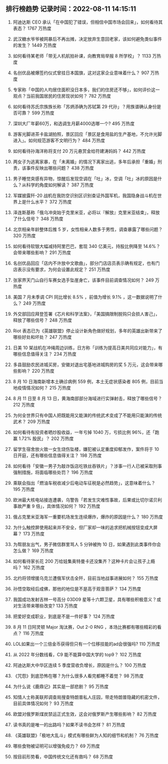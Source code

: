 
## 排行榜趋势 记录时间：2022-08-11 14:15:11
  
  1. 阿迪达斯 CEO 承认「在中国犯了错误，但相信中国市场会回来」，如何看待其表态？ 1767 万热度
    
  2. 武汉糖水爷爷被网暴后不再出摊，决定放弃生意回老家，该如何避免类似事件的发生？ 1449 万热度
    
  3. 如何看待某老师「带无人机航拍补课，向教育局举报 8 所学校」？ 1133 万热度
    
  4. 名创优品被爆签约仪式曾挂日本国旗，这对这家企业意味着什么？ 907 万热度
    
  5. 专家称「中国的人均居住面积没日本多，我们的住房还不够」，如何评价这一观点？当前我国居民的住房现状如何？ 782 万热度
    
  6. 如何看待苏氏宗族族长称「苏炳添确为苏轼第 29 代孙」？用族谱确认身份是否可靠？ 599 万热度
    
  7. 深圳大厂年薪60万，和选调生月薪4000选哪一个? 495 万热度
    
  8. 游客光脚进茶卡盐湖拍照，景区回应「景区是食用盐的生产基地，不允许光脚进入」。如何规范游客不文明行为？ 484 万热度
    
  9. 如何看待孙海洋称将支付 20 万元悬赏金给符建涛妈妈？ 442 万热度
    
  10. 两女子为逃离家暴，在「未离婚」的情况下离家出逃，多年后承担「重婚」刑责，该事件反映出哪些问题？ 438 万热度
    
  11. 男子睡觉突感有异物，惊醒后发现空调在「吐」冰，空调「吐」冰的原因是什么？从科学的角度如何解读？ 387 万热度
    
  12. 军媒披露歼-20 战机在我防空识别区识别查证外国军机，我国隐身战斗机在世界上是什么水平？ 372 万热度
    
  13. 泽连斯基称「俄乌冲突始于克里米亚，必将以『解放』克里米亚结束」，释放了什么信号？ 348 万热度
    
  14. 北京相亲年龄整体后推 5 岁，女性相亲人数多于男性，调查暴露了哪些问题？ 320 万热度
    
  15. 如何看待软银大幅减持阿里巴巴，套现 340 亿美元，持股比例降至 14.6%？会带来哪些影响？ 291 万热度
    
  16. 名创优品回应「店内不许放中文歌曲」，部分门店店员表示确有规定，也有门店表示没有要求，为何会设置此规定？ 251 万热度
    
  17. 张家界天门山自行车赛女选手坠崖身亡，该事件目前调查情况如何？ 249 万热度
    
  18. 美国 7 月未季调 CPI 同比增长 8.5% ，前值为增长 9.1% ，这一数据说明了什么？ 249 万热度
    
  19. 外交部回应拜登签署《芯片和科学法案》，「美国搞限制脱钩只会损人害己」，释放了哪些信号？ 248 万热度
    
  20. Riot 表态已为《英雄联盟》停止设计新角色做好规划，多年的英雄出新带来了哪些好处和坏处？ 247 万热度
    
  21. 日美 10 架战机在冲绳周边训练，日方称「训练为提高日美共同应对能力」，有哪些信息值得关注？ 234 万热度
    
  22. 多县鼓励农民进城买房，安徽对退出宅基地进城购房的奖 5 万元，这会带来哪些影响？ 220 万热度
    
  23. 8 月 10 日海南新增本土确诊病例 559 例，本土无症状感染者 805 例，目前当地疫情情况如何？ 215 万热度
    
  24. 8 月 11 日至 8 月 13 日，黄海南部部分海域进行实弹射击，释放了哪些信号？ 212 万热度
    
  25. 为何全世界只有中国人把既能用又能演的传统武术变成了不能用只能演的传统武术？ 209 万热度
    
  26. 如何看待有投资者晒炒股收益，一年亏掉 1040 万，亏损比例 96%，还「跑赢 1.72% 股民」？ 202 万热度
    
  27. 留学生宿舍放火致一女生烧伤坠楼，嫌犯被认定重度抑郁发作，案件将于 10 日开庭，还有哪些信息值得关注？ 198 万热度
    
  28. 如何看待「安徽一男子为敲诈饭店吃铁丝吞铁片」？涉事一行人已被采取刑事强制措施，将面临哪些处罚？ 196 万热度
    
  29. 乘联会指出「燃油车税收减少后电动车征税是必然趋势」，这意味着什么？ 195 万热度
    
  30. 欧洲最大核电站接连遭袭，乌警告「若发生灾难性事故，后果或比切尔诺贝利事故严重 9 倍」，具体情况如何？ 192 万热度
    
  31. 俄占克里米亚海军一重要机场发生连续爆炸，爆炸的原因是什么？ 180 万热度
    
  32. 为什么触控屏使用起来并不安全，但厂家却一味的追求把机械按钮变成大屏幕？ 173 万热度
    
  33. 为帮朋友出气，男子微信群里骂人 5 分钟被拘 10 日，如果遇到此类事件你会怎么做？ 169 万热度
    
  34. 如何看待家长花 200 万给娃集奥特曼卡还没集齐？这种卡片会让孩子上瘾吗？ 162 万热度
    
  35. 北约将领增援乌克兰遭俄军伏击全歼，目前当地战事进展如何？ 155 万热度
    
  36. 孙悟空取经后成佛，那他的地位是不是高于观音菩萨？ 134 万热度
    
  37. 我国成功发射吉林一号高分 03D09 星等十六颗卫星，具有哪些积极意义？或对生活带来哪些改变? 133 万热度
    
  38. 把爱好变成职业，到底是不是一件好事？ 124 万热度
    
  39. 8 月 11 日阿灵顿 Major 淘汰赛，Out 2-0 RNG ，本场比赛都有哪些精彩的看点？ 116 万热度
    
  40. LOL如果出一个三倍金币获得但只有一个位移技能的ad会很强吗? 110 万热度
    
  41. 从 2022 年分数线看，C9 能不能算中国大学的 top9？ 102 万热度
    
  42. 阿迪达斯大中华区连续 5 季度营收负增长，原因是什么？ 100 万热度
    
  43. 《咒怨》到底恐怖在哪？为什么很多人看完都睡不着觉？ 98 万热度
    
  44. 为什么说《鹿鼎记》其实是一部悲剧？ 95 万热度
    
  45. 知情人士称美联邦调查局搜查特朗普私人庄园，带走特朗普隐藏的机密文件，目前具体情况如何？ 93 万热度
    
  46. 欧盟对俄罗斯煤炭禁运正式生效，这会对俄罗斯产生哪些影响？ 82 万热度
    
  47. 读书真的是唯一的出路吗？如果不读书会怎样？ 81 万热度
    
  48. 《英雄联盟》「极地大乱斗」模式有哪些鲜为人知的细节和机制？ 76 万热度
    
  49. 哪些食物被证明可以增强免疫力？ 69 万热度
    
  50. 按目前形势看，中国传统文化还有救吗？ 68 万热度
    